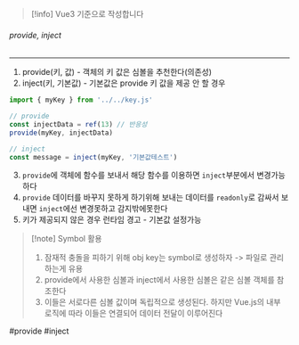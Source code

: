 
>[!info] Vue3 기준으로 작성합니다


###### provide, inject
---
1. provide(키, 값) - 객체의 키 값은 심볼을 추천한다(의존성)
2. inject(키, 기본값) - 기본값은 provide 키 값을 제공 안 할 경우

```js
import { myKey } from '../../key.js'

// provide
const injectData = ref(13) // 반응성
provide(myKey, injectData)

// inject
const message = inject(myKey, '기본값테스트')
```

3. `provide`에 객체에 함수를 보내서 해당 함수를 이용하면 `inject`부분에서 변경가능하다
4. `provide` 데이터를 바꾸지 못하게 하기위해 보내는 데이터를 `readonly`로 감싸서 보내면 `inject`에선 변경못하고 감지밖에못한다
5. 키가 제공되지 않은 경우 런타임 경고 - 기본값 설정가능


>[!note] Symbol 활용
>1. 잠재적 충돌을 피하기 위해 obj key는 symbol로 생성하자 -> 파일로 관리하는게 유용
>2. provide에서 사용한 심볼과 inject에서 사용한 심볼은 같은 심볼 객체를 참조한다
>3. 이들은 서로다른 심볼 값이며 독립적으로 생성된다. 하지만 Vue.js의 내부 로직에 따라 이들은 연결되어 데이터 전달이 이루어진다




#provide #inject